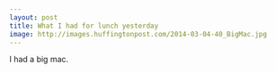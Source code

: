 ```yaml
---
layout: post
title: What I had for lunch yesterday
image: http://images.huffingtonpost.com/2014-03-04-40_BigMac.jpg
---
```


I had a big mac.
